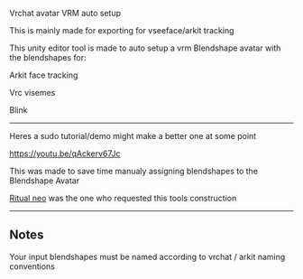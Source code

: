 Vrchat avatar VRM auto setup

This is mainly made for exporting for vseeface/arkit tracking

This unity editor tool is made to auto setup a vrm Blendshape avatar with the blendshapes for:

  Arkit face tracking
  
  Vrc visemes
  
  Blink
  
---

Heres a sudo tutorial/demo might make a better one at some point

https://youtu.be/qAckerv67Jc

This was made to save time manualy assigning blendshapes to the Blendshape Avatar


[Ritual neo](https://www.youtube.com/ritualneo) was the one who requested this tools construction

---
## Notes
Your input blendshapes must be named according to vrchat / arkit naming conventions
